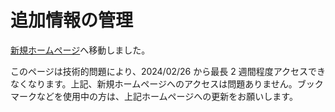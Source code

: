 # 追加情報の管理

[新規ホームページ](https://hoshikagegmsupport.readthedocs.io/ja/latest/AdditionalInfos/)へ移動しました。

このページは技術的問題により、2024/02/26 から最長 2 週間程度アクセスできなくなります。上記、新規ホームページへのアクセスは問題ありません。ブックマークなどを使用中の方は、上記ホームページへの更新をお願いします。
